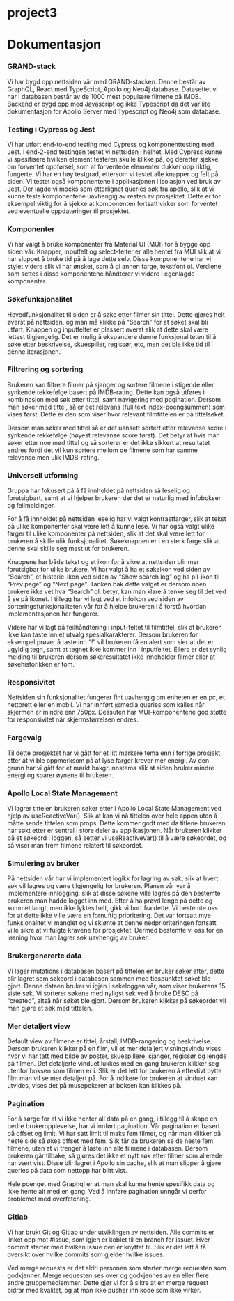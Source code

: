 # project3



# Dokumentasjon 

### GRAND-stack 
Vi har bygd opp nettsiden vår med GRAND-stacken. Denne består av GraphQL, React med TypeScript, Apollo og Neo4j database. Datasettet vi har i databasen består av de 1000 mest populære filmene på IMDB. Backend er bygd opp med Javascript og ikke Typescript da det var lite dokumentasjon for Apollo Server med Typescript og Neo4j som database. 


### Testing i Cypress og Jest
Vi har utført end-to-end testing med Cypress og komponenttesting med Jest. I end-2-end testingen testet vi nettsiden i helhet. Med Cypress kunne vi spesifisere hvilken element testeren skulle klikke på, og deretter sjekke om forventet oppførsel, som at forventede elementer dukker opp riktig, fungerte. Vi har en høy testgrad, ettersom vi testet alle knapper og felt på siden. Vi testet også komponentene i applikasjonen i isolasjon ved bruk av Jest. Der lagde vi mocks som etterlignet queries søk fra apollo, slik at vi kunne teste komponentene uavhengig av resten av prosjektet. Dette er for eksempel viktig for å sjekke at komponenten fortsatt virker som forventet ved eventuelle oppdateringer til prosjektet.

### Komponenter
Vi har valgt å bruke komponenter fra Material UI (MUI) for å bygge opp siden vår. Knapper, inputfelt og select-felter er alle hentet fra MUI slik at vi har sluppet å bruke tid på å lage dette selv. Disse komponentene har vi stylet videre slik vi har ønsket, som å gi annen farge, tekstfont ol. Verdiene som settes i disse komponentene håndterer vi videre i egenlagde komponenter.

### Søkefunksjonalitet
Hovedfunksjonalitet til siden er å søke etter filmer sin tittel. Dette gjøres helt øverst på nettsiden, og man må klikke på “Search” for at søket skal bli utført. Knappen og inputfeltet er plassert øverst slik at dette skal være lettest tilgjengelig. Det er mulig å ekspandere denne funksjonaliteten til å søke etter beskrivelse, skuespiller, regissør, etc, men det ble ikke tid til i denne iterasjonen.

### Filtrering og sortering
Brukeren kan filtrere filmer på sjanger og sortere filmene i stigende eller synkende rekkefølge basert på IMDB-rating. Dette kan også utføres i kombinasjon med søk etter tittel, samt navigering med pagination. Dersom man søker med tittel, så er det relevans (full text index-poengsummen) som vises først. Dette er den som viser hvor relevant filmtittelen er på tittelsøket. 

Dersom man søker med tittel så er det uansett sortert etter relevanse score i synkende rekkefølge (høyest relevanse score først). Det betyr at hvis man søker etter noe med tittel og så sorterer er det ikke sikkert at resultatet endres fordi det vil kun sortere mellom de filmene som har samme relevanse men ulik IMDB-rating.

### Universell utforming
Gruppa har fokusert på å få innholdet på nettsiden så leselig og forutsigbart, samt at vi hjelper brukeren der det er naturlig med infobokser og feilmeldinger. 

For å få innholdet på nettsiden leselig har vi valgt kontrastfarger, slik at tekst på ulike komponenter skal være lett å kunne lese. Vi har også valgt ulike farger til ulike komponenter på nettsiden, slik at det skal være lett for brukeren å skille ulik funksjonalitet. Søkeknappen er i en sterk farge slik at denne skal skille seg mest ut for brukeren.

Knappene har både tekst og et ikon for å sikre at nettsiden blir mer forutsigbar for ulike brukere. Vi har valgt å ha et søkeikon ved siden av “Search”, et historie-ikon ved siden av “Show search log” og ha pil-ikon til “Prev page” og “Next page”. Tanken bak dette valget er dersom noen brukere ikke vet hva “Search” ol. betyr, kan man klare å tenke seg til det ved å se på ikonet. I tillegg har vi lagt ved et infoikon ved siden av sorteringsfunksjonaliteten vår for å hjelpe brukeren i å forstå hvordan implementasjonen her fungerer. 

Videre har vi lagt på feilhåndtering i input-feltet til filmtittel, slik at brukeren ikke kan taste inn et utvalg spesialkarakterer. Dersom brukeren for eksempel prøver å taste inn “!” vil brukeren få en alert som sier at det er ugyldig tegn, samt at tegnet ikke kommer inn i inputfeltet. Ellers er det synlig melding til brukeren dersom søkeresultatet ikke inneholder filmer eller at søkehistorikken er tom. 

### Responsivitet
Nettsiden sin funksjonalitet fungerer fint uavhengig om enheten er en pc, et nettbrett eller en mobil. Vi har innført @media queries som kalles når skjermen er mindre enn 750px. Dessuten har MUI-komponentene god støtte for responsivitet når skjermstørrelsen endres.  

### Fargevalg
Til dette prosjektet har vi gått for et litt mørkere tema enn i forrige prosjekt, etter at vi ble oppmerksom på at lyse farger krever mer energi. Av den grunn har vi gått for et mørkt bakgrunnstema slik at siden bruker mindre energi og sparer øynene til brukeren.

### Apollo Local State Management
Vi lagrer tittelen brukeren søker etter i Apollo Local State Management ved hjelp av useReactiveVar(). Slik at kan vi nå tittelen over hele appen uten å måtte sende tittelen som props. Dette kommer godt med da titlene brukeren har søkt etter er sentral i store deler av applikasjonen. Når brukeren klikker på et søkeord i loggen, så setter vi useReactiveVar() til å være søkeordet, og så viser man frem filmene relatert til søkeordet.

### Simulering av bruker
På nettsiden vår har vi implementert logikk for lagring av søk, slik at hvert søk vil lagres og være tilgjengelig for brukeren. Planen vår var å implementere innlogging, slik at disse søkene ville lagres på den bestemte brukeren man hadde logget inn med. Etter å ha prøvd lenge på dette og kommet langt, men ikke lyktes helt, gikk vi bort fra dette. Vi bestemte oss for at dette ikke ville være en fornuftig prioritering. Det var fortsatt mye funksjonalitet vi manglet og vi skjønte at denne nedprioriteringen fortsatt ville sikre at vi fulgte kravene for prosjektet. Dermed bestemte vi oss for en løsning hvor man lagrer søk uavhengig av bruker.

### Brukergenererte data
Vi lager mutations i databasen basert på tittelen en bruker søker etter, dette blir lagret som søkeord i databasen sammen med tidspunktet søket ble gjort. Denne dataen bruker vi igjen i søkeloggen vår, som viser brukerens 15 siste søk. Vi sorterer søkene med nyligst søk ved å bruke DESC på “created”, altså når søket ble gjort. Dersom brukeren klikker på søkeordet vil man gjøre et søk med tittelen. 

### Mer detaljert view
Default view av filmene er tittel, årstall, IMDB-rangering og beskrivelse. Dersom brukeren klikker på en film, vil et mer detaljert visningsvindu vises hvor vi har tatt med bilde av poster, skuespillere, sjanger, regissør og lengde på filmen. Det detaljerte vinduet lukkes med en gang brukeren klikker seg utenfor boksen som filmen er i. Slik er det lett for brukeren å effektivt bytte film man vil se mer detaljert på. For å indikere for brukeren at vinduet kan utvides, vises det på musepekeren at boksen kan klikkes på. 

### Pagination
For å sørge for at vi ikke henter all data på en gang, i tillegg til å skape en bedre brukeropplevelse, har vi innført pagination. Vår pagination er basert på offset og limit. Vi har satt limit til maks fem filmer, og når man klikker på neste side så økes offset med fem. Slik får da brukeren se de neste fem filmene, uten at vi trenger å laste inn alle filmene i databasen. Dersom brukeren går tilbake, så gjøres det ikke et nytt søk etter filmer som allerede har vært vist. Disse blir lagret i Apollo sin cache, slik at man slipper å gjøre queries på data som nettopp har blitt vist. 

Hele poenget med Graphql er at man skal kunne hente spesifikk data og ikke hente alt med en gang. Ved å innføre pagination unngår vi derfor problemet med overfetching.

### Gitlab
Vi har brukt Git og Gitlab under utviklingen av nettsiden. Alle commits er linket opp mot #issue, som igjen er koblet til en branch for issuet. Hver commit starter med hvilken issue den er knyttet til. Slik er det lett å få oversikt over hvilke commits som gjelder hvilke issues. 

Ved merge requests er det aldri personen som starter merge requesten som godkjenner. Merge requesten ses over og godkjennes av en eller flere andre gruppemedlemmer. Dette gjør vi for å sikre at en merge request bidrar med kvalitet, og at man ikke pusher inn kode som ikke virker.
